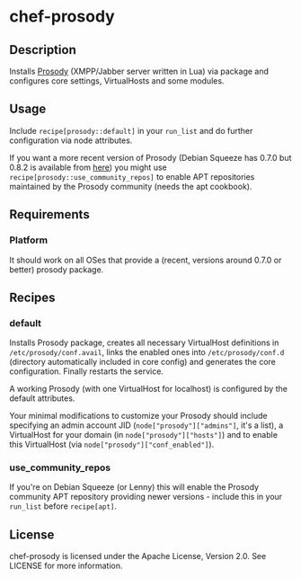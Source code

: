 # chef-prosody

## Description

Installs [Prosody](http://prosody.im/) (XMPP/Jabber server written in Lua) via package and configures core settings, VirtualHosts and some modules.

## Usage

Include `recipe[prosody::default]` in your `run_list` and do further configuration via node attributes. 

If you want a more recent version of Prosody (Debian Squeeze has 0.7.0 but 0.8.2 is available from [here](http://prosody.im/download/package_repository)) you might use `recipe[prosody::use_community_repos]` to enable APT repositories maintained by the Prosody community (needs the apt cookbook).

## Requirements

### Platform

It should work on all OSes that provide a (recent, versions around 0.7.0 or better) prosody package.

## Recipes

### default

Installs Prosody package, creates all necessary VirtualHost definitions in `/etc/prosody/conf.avail`, links the enabled ones into `/etc/prosody/conf.d` (directory automatically included in core config) and generates the core configuration. Finally restarts the service.

A working Prosody (with one VirtualHost for localhost) is configured by the default attributes.

Your minimal modifications to customize your Prosody should include specifying an admin account JID (`node["prosody"]["admins"]`, it's a list), a VirtualHost for your domain (in `node["prosody"]["hosts"]`) and to enable this VirtualHost (via `node["prosody"]["conf_enabled"]`).

### use_community_repos

If you're on Debian Squeeze (or Lenny) this will enable the Prosody community APT repository providing newer versions - include this in your `run_list` before `recipe[apt]`.

## License

chef-prosody is licensed under the Apache License, Version 2.0. See LICENSE for more information.
